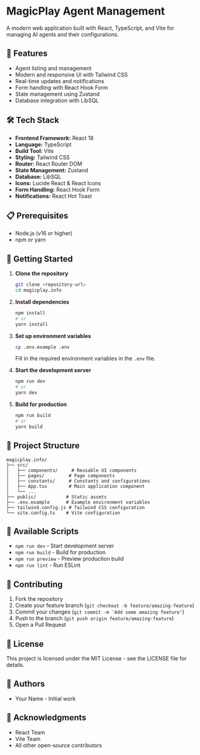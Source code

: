 # MagicPlay Agent Management

A modern web application built with React, TypeScript, and Vite for managing AI agents and their configurations.

## 🚀 Features

- Agent listing and management
- Modern and responsive UI with Tailwind CSS
- Real-time updates and notifications
- Form handling with React Hook Form
- State management using Zustand
- Database integration with LibSQL

## 🛠️ Tech Stack

- **Frontend Framework:** React 18
- **Language:** TypeScript
- **Build Tool:** Vite
- **Styling:** Tailwind CSS
- **Router:** React Router DOM
- **State Management:** Zustand
- **Database:** LibSQL
- **Icons:** Lucide React & React Icons
- **Form Handling:** React Hook Form
- **Notifications:** React Hot Toast

## 📋 Prerequisites

- Node.js (v16 or higher)
- npm or yarn

## 🚀 Getting Started

1. **Clone the repository**
   ```bash
   git clone <repository-url>
   cd magicplay.info
   ```

2. **Install dependencies**
   ```bash
   npm install
   # or
   yarn install
   ```

3. **Set up environment variables**
   ```bash
   cp .env.example .env
   ```
   Fill in the required environment variables in the `.env` file.

4. **Start the development server**
   ```bash
   npm run dev
   # or
   yarn dev
   ```

5. **Build for production**
   ```bash
   npm run build
   # or
   yarn build
   ```

## 📁 Project Structure

```
magicplay.info/
├── src/
│   ├── components/     # Reusable UI components
│   ├── pages/         # Page components
│   ├── constants/     # Constants and configurations
│   ├── App.tsx        # Main application component
│   └── ...
├── public/           # Static assets
├── .env.example      # Example environment variables
├── tailwind.config.js # Tailwind CSS configuration
└── vite.config.ts    # Vite configuration
```

## 🔧 Available Scripts

- `npm run dev` - Start development server
- `npm run build` - Build for production
- `npm run preview` - Preview production build
- `npm run lint` - Run ESLint

## 🤝 Contributing

1. Fork the repository
2. Create your feature branch (`git checkout -b feature/amazing-feature`)
3. Commit your changes (`git commit -m 'Add some amazing feature'`)
4. Push to the branch (`git push origin feature/amazing-feature`)
5. Open a Pull Request

## 📝 License

This project is licensed under the MIT License - see the LICENSE file for details.

## 👥 Authors

- Your Name - Initial work

## 🙏 Acknowledgments

- React Team
- Vite Team
- All other open-source contributors
